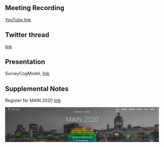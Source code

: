 ## Meeting Recording
[YouTube link](https://www.youtube.com/watch?v=PKR6jgkaiyA)

## Twitter thread
[link](https://twitter.com/Orthogonal_Lab/status/1332757011222687749)

## Presentation
SurveyCogModel, [link](https://figshare.com/articles/presentation/SurveyCogModel_Proposal_Part_0_-_A_Survey_of_Computational_Models_of_Cognition_Revised/13298102)

## Supplemental Notes

Register for MAIN 2020 [link](https://t.co/bQMJStd74z?amp=1)

<P>
  <CENTER>
    <IMG SRC="https://github.com/OREL-group/Saturday-Morning-NeuroSim/blob/main/Media-and-Image%20Assets/MAIN-2020.png">
 </CENTER>
</P>
